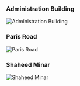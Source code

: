 ### Administration Building
![Administration Building](https://encrypted-tbn0.gstatic.com/images?q=tbn:ANd9GcQoWdq0GXc3oNk8nKzNbVHwC4mauTM5dS_QDg&usqp=CAU)

### Paris Road
![Paris Road](https://www.bproperty.com/blog/wp-content/uploads/2021/08/Paris_road_rajshahi.jpg)

### Shaheed Minar
![Shaheed Minar](https://upload.wikimedia.org/wikipedia/commons/thumb/1/13/Shaheed_Minar%2C_University_of_Rajshahi.jpg/1200px-Shaheed_Minar%2C_University_of_Rajshahi.jpg?20170920151558)

